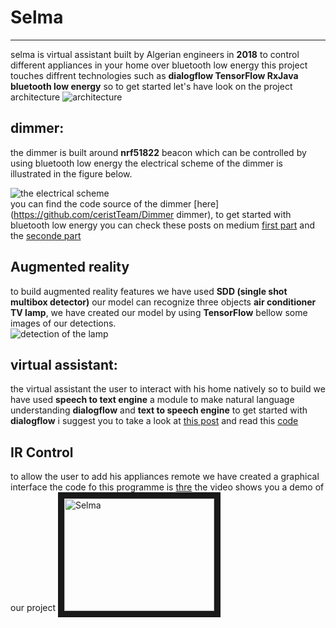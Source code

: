 # Selma
---
selma is virtual assistant built by Algerian engineers in **2018** to  control different appliances in your home over bluetooth low energy this project touches  diffrent technologies such as **dialogflow TensorFlow RxJava bluetooth low energy** so to get started let's have look on the project architecture 
![architecture](https://user-images.githubusercontent.com/38364385/47667444-472d3800-dba6-11e8-882f-ee77cc7a142b.jpg)
## dimmer:
the dimmer is built around **nrf51822** beacon which can be controlled by using bluetooth low energy the electrical scheme of the dimmer is illustrated in the figure below.

![the electrical scheme](https://user-images.githubusercontent.com/38364385/47671565-1b16b480-dbb0-11e8-86c4-552f657d7be5.png)
</br>
you can find the code source of the dimmer  [here](https://github.com/ceristTeam/Dimmer dimmer), to get started with bluetooth low energy you can check these  posts on medium [first part](https://medium.com/mindorks/bluetooth-low-energy-3656ac323c4e) and the [seconde part](https://medium.com/mindorks/bluetooth-low-energy-on-raspberry-second-part-516b5e8ad7c2)

## Augmented reality
to build augmented reality features we have used **SDD (single shot multibox detector)** our model can recognize three objects **air conditioner TV lamp**, we have created our model by using **TensorFlow** bellow some images of our detections.</br>
![detection of the lamp ](https://user-images.githubusercontent.com/38364385/47671463-d3902880-dbaf-11e8-9ab8-576ecbd5ceec.png)

## virtual assistant:
the virtual assistant the user to interact with his home natively so to build we have used **speech to text engine** a module to make natural language understanding **dialogflow** and **text to speech engine** to get started with **dialogflow** i suggest you to take a look at [this post](https://medium.com/mindorks/dialogflow-within-android-c3771d15db84) and read this [code](https://github.com/ceristTeam/virtualAssistant)
## IR Control
to allow the user to add his appliances remote we have created a graphical interface the code fo this programme is [thre](https://github.com/ceristTeam/smartRemotev1.0)
the video shows you a demo of our project 
<a href="https://youtu.be/OcIIHPfzdMU=YOUTUBE_VIDEO_ID_HERE
" target="_blank"><img src="http://img.youtube.com/vi/YOUTUBE_VIDEO_ID_HERE/0.jpg" 
alt="Selma" width="240" height="180" border="10" /></a>

